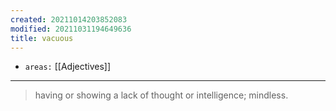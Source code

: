 ```yaml
---
created: 20211014203852083
modified: 20211031194649636
title: vacuous
---
```


- `areas:` [[Adjectives]]

---

> having or showing a lack of thought or intelligence; mindless.
